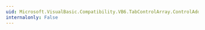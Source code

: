 ```yaml
---
uid: Microsoft.VisualBasic.Compatibility.VB6.TabControlArray.ControlAdded
internalonly: False
---
```

